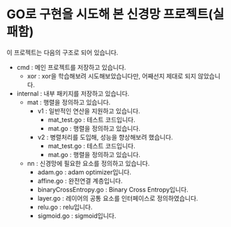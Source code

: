 # GO로 구현을 시도해 본 신경망 프로젝트(실패함)
이 프로젝트는 다음의 구조로 되어 있습니다.

- cmd : 메인 프로젝트를 저장하고 있습니다.
  - xor : xor을 학습해보려 시도해보았습니다만, 어째선지 제대로 되지 않았습니다.
- internal : 내부 패키지를 저장하고 있습니다.
  - mat : 행렬을 정의하고 있습니다.
    - v1 : 일반적인 연산을 지원하고 있습니다.
      - mat_test.go : 테스트 코드입니다.
      - mat.go : 행렬을 정의하고 있습니다.
    - v2 : 병렬처리를 도입해, 성능을 향상해보려 했습니다.
      - mat_test.go : 테스트 코드입니다.
      - mat.go : 행렬을 정의하고 있습니다.
  - nn : 신경망에 필요한 요소를 정의하고 있습니다.
    - adam.go : adam optimizer입니다.
    - affine.go : 완전연결 계층입니다.
    - binaryCrossEntropy.go : Binary Cross Entropy입니다.
    - layer.go : 레이어의 공통 요소를 인터페이스로 정의하였습니다.
    - relu.go : relu입니다.
    - sigmoid.go : sigmoid입니다.